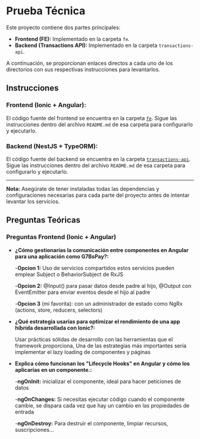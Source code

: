 # Prueba Técnica

Este proyecto contiene dos partes principales:

- **Frontend (FE):** Implementado en la carpeta `fe`.
- **Backend (Transactions API):** Implementado en la carpeta `transactions-api`.

A continuación, se proporcionan enlaces directos a cada uno de los directorios con sus respectivas instrucciones para levantarlos.

## Instrucciones

### Frontend (Ionic + Angular): 
El código fuente del frontend se encuentra en la carpeta [`fe`](./fe). Sigue las instrucciones dentro del archivo `README.md` de esa carpeta para configurarlo y ejecutarlo.

### Backend (NestJS + TypeORM):
El código fuente del backend se encuentra en la carpeta [`transactions-api`](./transactions-api). Sigue las instrucciones dentro del archivo `README.md` de esa carpeta para configurarlo y ejecutarlo.

---

**Nota:** Asegúrate de tener instaladas todas las dependencias y configuraciones necesarias para cada parte del proyecto antes de intentar levantar los servicios.



## Preguntas Teóricas
### Preguntas Frontend (Ionic + Angular)

- **¿Cómo gestionarías la comunicación entre componentes en Angular para una aplicación como G7BsPay?:** 

  -**Opcion 1:**  Uso de servicios compartidos estos servicios pueden emplear Subject o BehaviorSubject de RxJS

  -**Opcion 2:** @Input() para pasar datos desde padre al hijo, @Output con EventEmitter para enviar eventos desde el hijo al padre

  -**Opcion 3** (mi favorita): con un administrador de estado como NgRx (actions, store, reducers, selectors)


- **¿Qué estrategia usarías para optimizar el rendimiento de una app híbrida desarrollada con Ionic?:** 

  Usar prácticas sólidas de desarrollo con las herramientas que el framework proporciona, Una de las estrategias más importantes sería implementar el lazy loading de componentes y páginas
  

- **Explica cómo funcionan los "Lifecycle Hooks" en Angular y cómo los aplicarías en un componente.:** 

  -**ngOnInit:**  inicializar el componente, ideal para hacer peticiones de datos

  -**ngOnChanges:**  Si necesitas ejecutar código cuando el componente cambie, se dispara cada vez que hay un cambio en las propiedades de entrada

  -**ngOnDestroy:**  Para destruir el componente, limpiar recursos, suscripciones...


